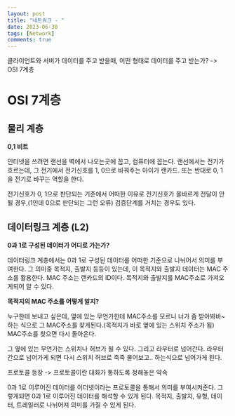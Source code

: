 ```yaml
---
layout: post
title: "네트워크 - "
date: 2023-06-30
tags: [Network]
comments: true
---
```


클라이언트와 서버가 데이터를 주고 받을때, 어떤 형태로 데이터를 주고 받는가? -> OSI 7계층

# OSI 7계층

## 물리 계층

**0,1 비트**

인터넷을 쓰려면 랜선을 벽에서 나오는곳에 꼽고, 컴퓨터에 꼽는다. 랜선에서는 전기가 흐르는데, 그 전기에서 전기신호를 1, 0으로 바꿔주는 아이가 랜카드. 또는 반대로 0, 1을 전기로 바꾸는 역할을 한다.

전기신호가 0, 1으로 판단되는 기준에서 어떠한 이유로 전기신호가 올바르게 전달이 안될 경우,(1인데 0으로 판단되는 그런 오류) 검증단계를 거치는 경우도 있다.

## 데이터링크 계층 (L2)

**0과 1로 구성된 데이터가 어디로 가는가?**

데이터링크 계층에서는 0과 1로 구성된 데이터를 어떠한 기준으로 나뉘어서 의미를 부여한다. 그 의미중 목적지, 출발지 등등이 있는데, 이 목적지와 출발지 데이터는 MAC 주소를 활용한다. MAC 주소는 랜카드의 ID이다. 목적지와 출발지를 MAC주소로 가져오게되어 알 수 있다.

**목적지의 MAC 주소를 어떻게 알지?**

누구한테 보내고 싶은데, 옆에 있는 무언가한테 MAC주소를 모르니 너가 좀 받아봐바~ 하는 식으로 그 MAC주소를 찾게된다.(목적지가 바로 옆에 있는 스위치 주소가 됨) MAC주소를 찾으면 다시 돌아온다.

그 옆에 있는 무언가는 스위치나 허브가 될 수 있다. 그리고 라우터로 넘어간다. 라우터 간으로 넘어가게 되면 다시 스위치 허브로 죽죽 물어보고.. 하는식으로 넘어가게 된다.

프로토콜 등장 -> 프로토콜이란 대화가 통하도록 정해놓은 약속

0과 1로 이루어진 데이터를 이더넷이라는 프로토콜을 통해서 의미를 부여시켜준다. 그렇게되면 0과 1로 이루어진 데이터를 해석할 수 있게 된다. 목적지, 출발지, 유형, 데이터, 트레일러로 나뉘어져 의미를 가질 수 있게 된다.
